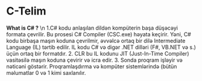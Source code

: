 # C-Telim
<b>What is C# ?</b> \n
1.C# kodu anlaşılan dildən kompüterin başa düşəcəyi formata çevrilir. Bu prosesi C# Compiler (CSC.exe) həyata keçirir.
Yəni, C# kodu birbaşa maşın koduna çevrilmir, əvvəlcə ortaq bir dilə Intermediate Language (IL) tərtib edilir.
IL kodu C# və digər .NET dilləri (F#, VB.NET və s.) üçün ortaq bir formatdır.
2. CLR bu IL kodunu JIT (Just-In-Time Compiler) vasitəsilə maşın koduna çevirir və icra edir.
3. Sonda proqram işləyir və nəticəni göstərir.
Proqramlaşdırma və kompüter sistemlərində (bütün məlumatlar 0 və 1 kimi saxlanılır.
